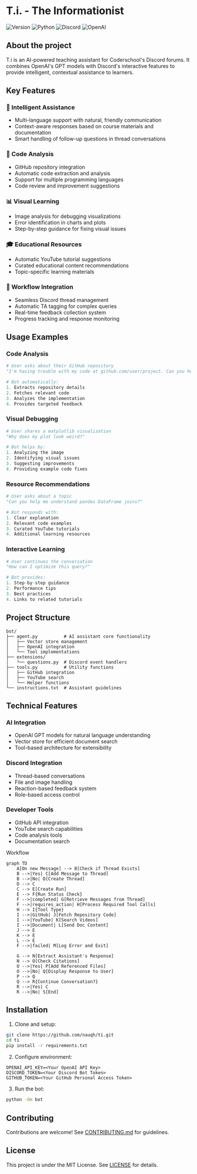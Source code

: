 # T.i. - The Informationist

![Version](https://img.shields.io/badge/Latest%20Version-v0.0.2-%2300b4d8.svg?&style=for-the-badge&logo=git&logoColor=white)
![Python](https://img.shields.io/badge/Python-%230096c7.svg?&style=for-the-badge&logo=python&logoColor=white)
![Discord](https://img.shields.io/badge/Discord-%235865F2.svg?style=for-the-badge&logo=discord&logoColor=white)
![OpenAI](https://img.shields.io/badge/OpenAI-412991.svg?style=for-the-badge&logo=OpenAI&logoColor=white)

## About the project
T.i is an AI-powered teaching assistant for Coderschool's Discord forums. It combines OpenAI's GPT models with Discord's interactive features to provide intelligent, contextual assistance to learners.

## Key Features

### 🤖 Intelligent Assistance
- Multi-language support with natural, friendly communication
- Context-aware responses based on course materials and documentation
- Smart handling of follow-up questions in thread conversations

### 📝 Code Analysis
- GitHub repository integration
- Automatic code extraction and analysis
- Support for multiple programming languages
- Code review and improvement suggestions

### 📊 Visual Learning
- Image analysis for debugging visualizations
- Error identification in charts and plots
- Step-by-step guidance for fixing visual issues

### 🎓 Educational Resources
- Automatic YouTube tutorial suggestions
- Curated educational content recommendations
- Topic-specific learning materials

### 🔄 Workflow Integration
- Seamless Discord thread management
- Automatic TA tagging for complex queries
- Real-time feedback collection system
- Progress tracking and response monitoring

## Usage Examples

### Code Analysis
```python
# User asks about their GitHub repository
"I'm having trouble with my code at github.com/user/project. Can you help?"

# Bot automatically:
1. Extracts repository details
2. Fetches relevant code
3. Analyzes the implementation
4. Provides targeted feedback
```

### Visual Debugging
```python
# User shares a matplotlib visualization
"Why does my plot look weird?"

# Bot helps by:
1. Analyzing the image
2. Identifying visual issues
3. Suggesting improvements
4. Providing example code fixes
```

### Resource Recommendations
```python
# User asks about a topic
"Can you help me understand pandas DataFrame joins?"

# Bot responds with:
1. Clear explanation
2. Relevant code examples
3. Curated YouTube tutorials
4. Additional learning resources
```

### Interactive Learning
```python
# User continues the conversation
"How can I optimize this query?"

# Bot provides:
1. Step-by-step guidance
2. Performance tips
3. Best practices
4. Links to related tutorials
```

## Project Structure
```
bot/
├── agent.py          # AI assistant core functionality
│   ├── Vector store management
│   ├── OpenAI integration
│   └── Tool implementations
├── extensions/
│   └── questions.py  # Discord event handlers
├── tools.py          # Utility functions
│   ├── GitHub integration
│   ├── YouTube search
│   └── Helper functions
└── instructions.txt  # Assistant guidelines
```

## Technical Features

### AI Integration
- OpenAI GPT models for natural language understanding
- Vector store for efficient document search
- Tool-based architecture for extensibility

### Discord Integration
- Thread-based conversations
- File and image handling
- Reaction-based feedback system
- Role-based access control

### Developer Tools
- GitHub API integration
- YouTube search capabilities
- Code analysis tools
- Documentation search

Workflow
```mermaid
graph TD
    A[On new Message] --> B[Check if Thread Exists]
    B -->|Yes| C[Add Message to Thread]
    B -->|No| D[Create Thread]
    D --> C
    C --> E[Create Run]
    E --> F{Run Status Check}
    F -->|completed| G[Retrieve Messages from Thread]
    F -->|requires_action| H[Process Required Tool Calls]
    H --> I{Tool Type}
    I -->|GitHub| J[Fetch Repository Code]
    I -->|YouTube| K[Search Videos]
    I -->|Document| L[Send Doc Content]
    J --> E
    K --> E
    L --> E
    F -->|failed| M[Log Error and Exit]

    G --> N[Extract Assistant's Response]
    N --> O[Check Citations]
    O -->|Yes| P[Add Referenced Files]
    O -->|No| Q[Display Response to User]
    P --> Q
    Q --> R{Continue Conversation?}
    R -->|Yes| C
    R -->|No| S[End]
```

## Installation

1. Clone and setup:
```bash
git clone https://github.com/nauqh/ti.git
cd ti
pip install -r requirements.txt
```

2. Configure environment:
```env
OPENAI_API_KEY=<Your OpenAI API Key>
DISCORD_TOKEN=<Your Discord Bot Token>
GITHUB_TOKEN=<Your GitHub Personal Access Token>
```

3. Run the bot:
```bash
python -Om bot
```

## Contributing
Contributions are welcome! See [CONTRIBUTING.md](CONTRIBUTING.md) for guidelines.

## License
This project is under the MIT License. See [LICENSE](LICENSE) for details.
